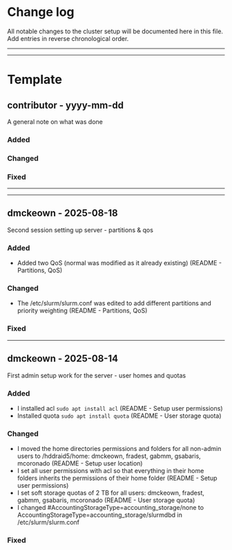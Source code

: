 # Change log
All notable changes to the cluster setup will be documented here in this file. 
Add entries in reverse chronological order.

---
---

# Template

## contributor - yyyy-mm-dd
A general note on what was done

### Added

### Changed

### Fixed

---
---

## dmckeown - 2025-08-18
Second session setting up server - partitions & qos

### Added
- Added two QoS (normal was modified as it already existing) (README - Partitions, QoS)

### Changed
- The /etc/slurm/slurm.conf was edited to add different partitions and priority weighting (README - Partitions, QoS)

### Fixed

---


## dmckeown - 2025-08-14
First admin setup work for the server - user homes and quotas

### Added
- I installed acl `sudo apt install acl` (README - Setup user permissions)
- Installed quota `sudo apt install quota` (README - User storage quota)

### Changed
- I moved the home directories permissions and folders for all non-admin users to /hddraid5/home: dmckeown, fradest, gabmm, gsabaris, mcoronado (README - Setup user location)
- I set all user permissions with acl so that everything in their home folders inherits the permissions of their home folder (README - Setup user permissions)
- I set soft storage quotas of 2 TB for all users: dmckeown, fradest, gabmm, gsabaris, mcoronado (README - User storage quota)
- I changed #AccountingStorageType=accounting_storage/none to AccountingStorageType=accounting_storage/slurmdbd in /etc/slurm/slurm.conf

### Fixed